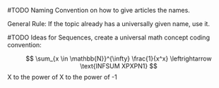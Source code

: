 #TODO Naming Convention on how to give articles the names.

General Rule: If the topic already has a universally given name, use it.

#TODO Ideas for Sequences, create a universal math concept coding convention:

$$
\sum_{x \in \mathbb{N}}^{\infty} \frac{1}{x^x} \leftrightarrow \text{INFSUM XPXPN1}
$$
X to the power of X to the power of -1